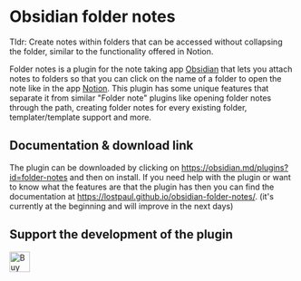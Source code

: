 # Obsidian folder notes
Tldr: Create notes within folders that can be accessed without collapsing the folder, similar to the functionality offered in Notion.

Folder notes is a plugin for the note taking app  [Obsidian](https://obsidian.md/) that lets you attach notes to folders so that you can click on the name of a folder to open the note like in the app [Notion](https://www.notion.so/).
This plugin has some unique features that separate it from similar "Folder note" plugins like opening folder notes through the path, creating folder notes for every existing folder, templater/template support and more.

## Documentation & download link
The plugin can be downloaded by clicking on https://obsidian.md/plugins?id=folder-notes and then on install. If you need help with the plugin or want to know what the features are that the plugin has then you can find the documentation at https://lostpaul.github.io/obsidian-folder-notes/. (it's currently at the beginning and will improve in the next days)

## Support the development of the plugin

<a href='https://ko-fi.com/D1D1GHGSI' target='_blank'><img height='36' style='border:0px;height:36px;' src='https://storage.ko-fi.com/cdn/kofi2.png?v=3' border='0' alt='Buy Me a Coffee at ko-fi.com' /></a>
